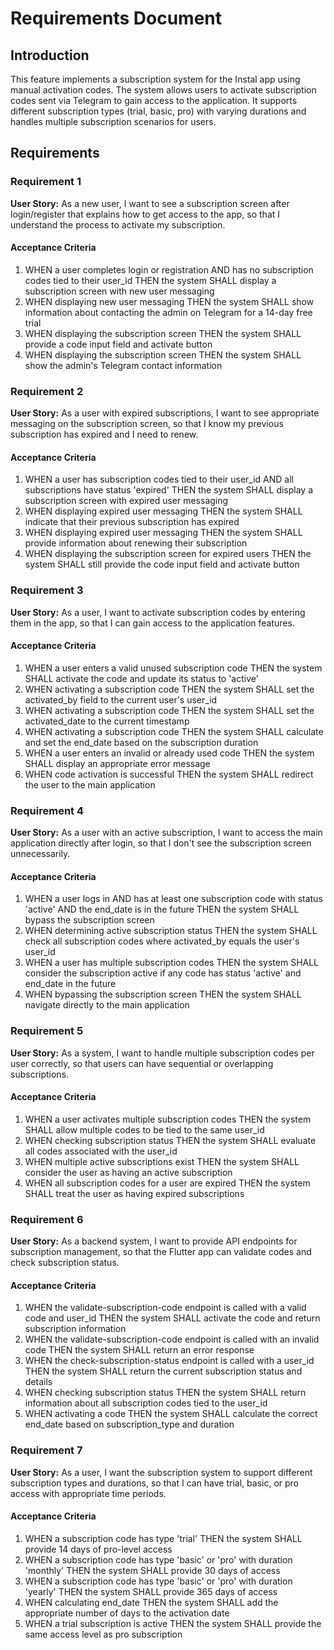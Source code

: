# Requirements Document

## Introduction

This feature implements a subscription system for the Instal app using manual activation codes. The system allows users to activate subscription codes sent via Telegram to gain access to the application. It supports different subscription types (trial, basic, pro) with varying durations and handles multiple subscription scenarios for users.

## Requirements

### Requirement 1

**User Story:** As a new user, I want to see a subscription screen after login/register that explains how to get access to the app, so that I understand the process to activate my subscription.

#### Acceptance Criteria

1. WHEN a user completes login or registration AND has no subscription codes tied to their user_id THEN the system SHALL display a subscription screen with new user messaging
2. WHEN displaying new user messaging THEN the system SHALL show information about contacting the admin on Telegram for a 14-day free trial
3. WHEN displaying the subscription screen THEN the system SHALL provide a code input field and activate button
4. WHEN displaying the subscription screen THEN the system SHALL show the admin's Telegram contact information

### Requirement 2

**User Story:** As a user with expired subscriptions, I want to see appropriate messaging on the subscription screen, so that I know my previous subscription has expired and I need to renew.

#### Acceptance Criteria

1. WHEN a user has subscription codes tied to their user_id AND all subscriptions have status 'expired' THEN the system SHALL display a subscription screen with expired user messaging
2. WHEN displaying expired user messaging THEN the system SHALL indicate that their previous subscription has expired
3. WHEN displaying expired user messaging THEN the system SHALL provide information about renewing their subscription
4. WHEN displaying the subscription screen for expired users THEN the system SHALL still provide the code input field and activate button

### Requirement 3

**User Story:** As a user, I want to activate subscription codes by entering them in the app, so that I can gain access to the application features.

#### Acceptance Criteria

1. WHEN a user enters a valid unused subscription code THEN the system SHALL activate the code and update its status to 'active'
2. WHEN activating a subscription code THEN the system SHALL set the activated_by field to the current user's user_id
3. WHEN activating a subscription code THEN the system SHALL set the activated_date to the current timestamp
4. WHEN activating a subscription code THEN the system SHALL calculate and set the end_date based on the subscription duration
5. WHEN a user enters an invalid or already used code THEN the system SHALL display an appropriate error message
6. WHEN code activation is successful THEN the system SHALL redirect the user to the main application

### Requirement 4

**User Story:** As a user with an active subscription, I want to access the main application directly after login, so that I don't see the subscription screen unnecessarily.

#### Acceptance Criteria

1. WHEN a user logs in AND has at least one subscription code with status 'active' AND the end_date is in the future THEN the system SHALL bypass the subscription screen
2. WHEN determining active subscription status THEN the system SHALL check all subscription codes where activated_by equals the user's user_id
3. WHEN a user has multiple subscription codes THEN the system SHALL consider the subscription active if any code has status 'active' and end_date in the future
4. WHEN bypassing the subscription screen THEN the system SHALL navigate directly to the main application

### Requirement 5

**User Story:** As a system, I want to handle multiple subscription codes per user correctly, so that users can have sequential or overlapping subscriptions.

#### Acceptance Criteria

1. WHEN a user activates multiple subscription codes THEN the system SHALL allow multiple codes to be tied to the same user_id
2. WHEN checking subscription status THEN the system SHALL evaluate all codes associated with the user_id
3. WHEN multiple active subscriptions exist THEN the system SHALL consider the user as having an active subscription
4. WHEN all subscription codes for a user are expired THEN the system SHALL treat the user as having expired subscriptions

### Requirement 6

**User Story:** As a backend system, I want to provide API endpoints for subscription management, so that the Flutter app can validate codes and check subscription status.

#### Acceptance Criteria

1. WHEN the validate-subscription-code endpoint is called with a valid code and user_id THEN the system SHALL activate the code and return subscription information
2. WHEN the validate-subscription-code endpoint is called with an invalid code THEN the system SHALL return an error response
3. WHEN the check-subscription-status endpoint is called with a user_id THEN the system SHALL return the current subscription status and details
4. WHEN checking subscription status THEN the system SHALL return information about all subscription codes tied to the user_id
5. WHEN activating a code THEN the system SHALL calculate the correct end_date based on subscription_type and duration

### Requirement 7

**User Story:** As a user, I want the subscription system to support different subscription types and durations, so that I can have trial, basic, or pro access with appropriate time periods.

#### Acceptance Criteria

1. WHEN a subscription code has type 'trial' THEN the system SHALL provide 14 days of pro-level access
2. WHEN a subscription code has type 'basic' or 'pro' with duration 'monthly' THEN the system SHALL provide 30 days of access
3. WHEN a subscription code has type 'basic' or 'pro' with duration 'yearly' THEN the system SHALL provide 365 days of access
4. WHEN calculating end_date THEN the system SHALL add the appropriate number of days to the activation date
5. WHEN a trial subscription is active THEN the system SHALL provide the same access level as pro subscription